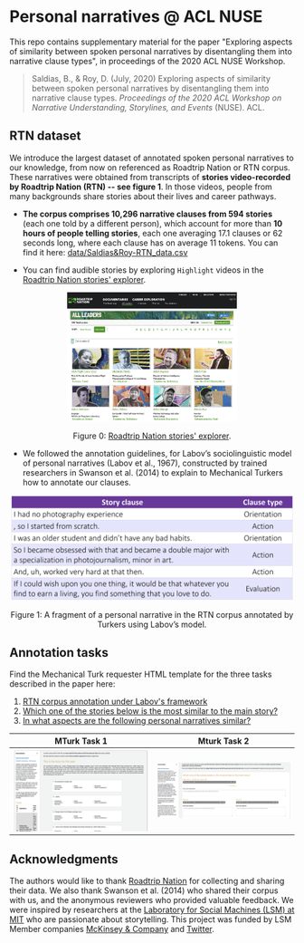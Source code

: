 # Personal narratives @ ACL NUSE

This repo contains supplementary material for the paper "Exploring aspects of similarity between spoken personal narratives by disentangling them into narrative clause types", in proceedings of the 2020 ACL NUSE Workshop.

> Saldias, B., & Roy, D. (July, 2020) Exploring aspects of similarity between spoken personal narratives by disentangling them into narrative clause types. *Proceedings of the 2020 ACL Workshop on Narrative Understanding, Storylines, and Events* (NUSE). ACL.

## RTN dataset

We introduce the largest dataset of annotated spoken personal narratives to our knowledge, from now on referenced as Roadtrip Nation or RTN corpus. These narratives were obtained from transcripts of **stories video-recorded by Roadtrip Nation (RTN) -- see figure 1**. In those videos, people from many backgrounds share stories about their lives and career pathways.

* **The corpus comprises 10,296 narrative clauses from 594 stories** (each one told by a different person), which account for more than **10 hours of people telling stories**, each one averaging 17.1 clauses or 62 seconds long, where each clause has on average 11 tokens. You can find it here: [data/Saldias&Roy-RTN_data.csv](data/Saldias&Roy-RTN_data.csv)

* You can find audible stories by exploring `Highlight` videos in the <a href="https://roadtripnation.com/explore/all?view=grid&sort=alpha" target="_blank">Roadtrip Nation stories' explorer</a>.

<p align="center">
    <img src="static/RTN-gridview.png" alt="RTN-gridview" width="300"/>
</p>
<p align="center">
    Figure 0:
    <a href="https://roadtripnation.com/explore/all?view=grid&sort=alpha" target="_blank">
       Roadtrip Nation stories' explorer</a>.
</p>

* We followed the annotation guidelines, for Labov’s sociolinguistic model of personal narratives (Labov et al., 1967), constructed by trained researchers in Swanson et al. (2014) to explain to Mechanical Turkers how to annotate our clauses.

<p align="center">
    <img src="static/01-story-sample.png" alt="01-story-sample" width="500"/>
</p>
<p align="center">
        Figure 1: A fragment of a personal narrative in the RTN corpus annotated by Turkers using Labov’s model.
</p>


## Annotation tasks

Find the Mechanical Turk requester HTML template for the three tasks described in the paper here:
1. [RTN corpus annotation under Labov's framework](https://htmlpreview.github.io/?https://raw.githubusercontent.com/social-machines/acl-nuse-personal-narratives/master/html/00-clause_type_annotation_task.html)
1. [Which one of the stories below is the most similar to the main story?](https://htmlpreview.github.io/?https://raw.githubusercontent.com/social-machines/acl-nuse-personal-narratives/master/html/01-matching_stories_task.html)
1. [In what aspects are the following personal narratives similar?](https://htmlpreview.github.io/?https://raw.githubusercontent.com/social-machines/acl-nuse-personal-narratives/master/html/02-asking_for_aspescts_task.html)

MTurk Task 1            |  Mturk Task 2
:-------------------------:|:-------------------------:
![](static/task-0.png)  |  ![](static/task-1.png)


## Acknowledgments

The authors would like to thank [Roadtrip Nation](https://roadtripnation.com) for collecting and sharing their data. We also thank Swanson et al. (2014) who shared their corpus with us, and the anonymous reviewers who provided valuable feedback. We were inspired by researchers at the [Laboratory for Social Machines (LSM) at MIT](https://www.media.mit.edu/groups/social-machines/overview/) who are passionate about storytelling. This project was funded by LSM Member companies [McKinsey & Company](https://www.mckinsey.com) and [Twitter](https://twitter.com).
